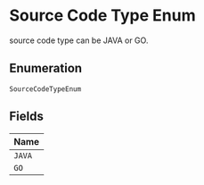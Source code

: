 
# Source Code Type Enum

source code type can be JAVA or GO.

## Enumeration

`SourceCodeTypeEnum`

## Fields

| Name |
|  --- |
| `JAVA` |
| `GO` |

